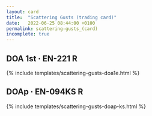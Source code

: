 ```yaml
---
layout: card
title:  "Scattering Gusts (trading card)"
date:   2022-06-25 08:44:00 +0100
permalink: scattering-gusts_(card)
incomplete: true
---
```


## DOA 1st &middot; EN-221 R

{% include templates/scattering-gusts-doa1e.html %}


## DOAp &middot; EN-094KS R

{% include templates/scattering-gusts-doap-ks.html %}

